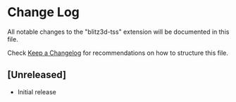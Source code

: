 # Change Log

All notable changes to the "blitz3d-tss" extension will be documented in this file.

Check [Keep a Changelog](http://keepachangelog.com/) for recommendations on how to structure this file.

## [Unreleased]

- Initial release